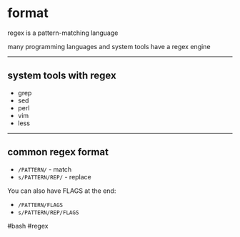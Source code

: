 # format

regex is a pattern-matching language

many programming languages and system tools
have a regex engine

---
## system tools with regex

* grep
* sed
* perl
* vim
* less

---
## common regex format

* `/PATTERN/` - match
* `s/PATTERN/REP/` - replace

You can also have FLAGS at the end:

* `/PATTERN/FLAGS`
* `s/PATTERN/REP/FLAGS`

#bash #regex 